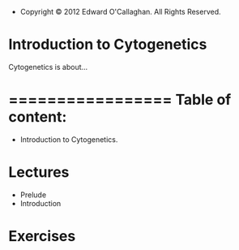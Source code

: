 - Copyright © 2012 Edward O'Callaghan. All Rights Reserved.

Introduction to Cytogenetics
=============================

Cytogenetics is about...

=================
Table of content:
=================

 * Introduction to Cytogenetics.

 # Lectures
  + Prelude
  + Introduction

 # Exercises
